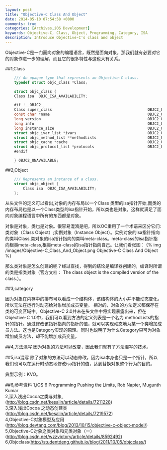 ```yaml
---
layout: post
title: "Objective-C Class And Object"
date: 2014-05-10 07:54:58 +0800
comments: true
categories: [Archives,iOS Development]
keywords: Objective-C, Class, Object, Programming, Category, ISA
description: Introduce Objective-C's class and object
---
```


Objective-C是一门面向对象的编程语言，既然是面向对象，那我们就有必要对它的对象作进一步的理解，而且它的很多特性与这也大有关系。

##1,Class
``` objective-c
	/// An opaque type that represents an Objective-C class.
	typedef struct objc_class *Class;

	struct objc_class {
    Class isa  OBJC_ISA_AVAILABILITY;

	#if !__OBJC2__
    Class super_class                                        	OBJC2_UNAVAILABLE;
    const char *name                                         	OBJC2_UNAVAILABLE;
    long version                                             	OBJC2_UNAVAILABLE;
    long info                                                	OBJC2_UNAVAILABLE;
    long instance_size                                       	OBJC2_UNAVAILABLE;
    struct objc_ivar_list *ivars                             	OBJC2_UNAVAILABLE;
    struct objc_method_list **methodLists                    	OBJC2_UNAVAILABLE;
    struct objc_cache *cache                                 	OBJC2_UNAVAILABLE;
    struct objc_protocol_list *protocols                     	OBJC2_UNAVAILABLE;
	#endif

	} OBJC2_UNAVAILABLE;
```

##2,Object
``` objective-c 
	/// Represents an instance of a class.
	struct objc_object {
    	Class isa  OBJC_ISA_AVAILABILITY;
	};
```

从头文件的定义可以看出,对象的内存布局以一个Class 类型的isa指针开始,而类的内存布局也是以一个Class类型的isa指针开始，所以类也是对象，这样就满足了面向对象编程语言中所有的东西都是对象。

对象是对象，类也是对象。很容易混淆是吧，所以OC重用了一个术语来区分它们:类对象（Class Object）;实例对象（Instance Object）。实例对象的isa指针指向的类叫Class,类对象的isa指针指向的类叫meta-class。meta-class的isa指针指向根类meta-class,根类meta-class的isa指针指向自己。让我们看张图：
{% img /images/Objective-C_Class_And_Object.png Objective-C Class And Object  %}

那么类对象是怎么创建的呢？经过查找，得到的结论是编译器创建的，编译时所谓的类是指类对象（官方文档： The class object is the compiled version of the class.）。


##3,category

因为对象在内存中的排布可以看成一个结构体，该结构体的大小并不能动态变化。所以无法在运行时动态给对象增加成员变量。
相对的，对象的方法定义都保存在类的可变区域中。Objective-C 2.0并未在头文件中将实现暴露出来，但在Objective-C 1.0中，我们可以看到方法的定义列表是一个名为 methodLists的指针的指针。通过修改该指针指向的指针的值，就可以实现动态地为某一个类增加成员方法。这也是Category实现的原理。同时也说明了为什么Category只可为对象增加成员方法，却不能增加成员变量。


##4,方法混写
因为对象的方法可以改变，因此我们就有了方法混写的技术。

##5,isa混写
除了对象的方法可以动态修改，因为isa本身也只是一个指针，所以我们也可以在运行时动态地修改isa指针的值，达到替换对象整个行为的目的。

典型示例：KVO。

##6,参考资料
1,iOS 6 Programming Pushing the Limits, Rob Napier, Mugunth Kumar  
2,深入浅出Cocoa之类与对象,(http://blog.csdn.net/kesalin/article/details/7211228)  
3,深入浅出Cocoa 之动态创建类(http://blog.csdn.net/kesalin/article/details/7219572)  
4,Objective-C对象模型及应用(http://blog.devtang.com/blog/2013/10/15/objective-c-object-model/)  
5,Objective-C对象之类对象和元类对象（一）(http://blog.csdn.net/wzzvictory/article/details/8592492)  
6,Objcclass(http://studentdeng.github.io/blog/2011/10/05/objcclass/)